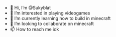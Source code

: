 - 👋 Hi, I’m @Sukyblat
- 👀 I’m interested in playing videogames
- 🌱 I’m currently learning how to build in minecraft
- 💞️ I’m looking to collaborate on minecraft
- 📫 How to reach me idk 

<!---
Sukyblat/Sukyblat is a ✨ special ✨ repository because its `README.md` (this file) appears on your GitHub profile.
You can click the Preview link to take a look at your changes.
--->
